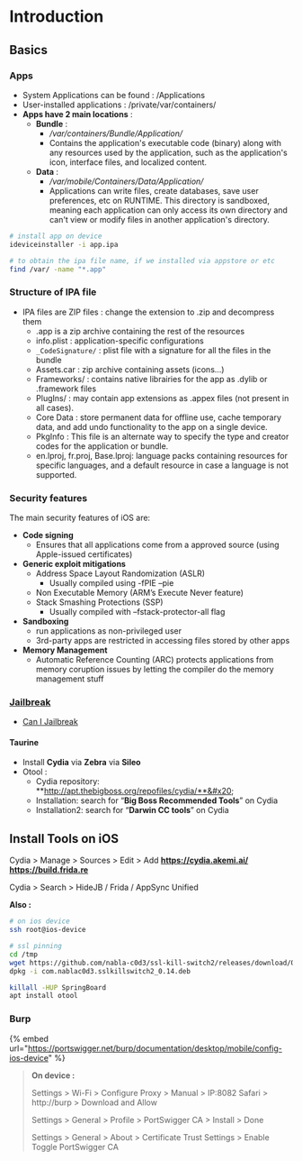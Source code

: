 # Introduction

## Basics

### Apps

* System Applications can be found : /Applications
* User-installed applications : /private/var/containers/
* **Apps have 2 main locations** :
  * **Bundle** :
    * _/var/containers/Bundle/Application/_
    * Contains the application's executable code (binary) along with any resources used by the application, such as the application's icon, interface files, and localized content.
  * **Data** :
    * _/var/mobile/Containers/Data/Application/_
    * Applications can write files, create databases, save user preferences, etc on RUNTIME. This directory is sandboxed, meaning each application can only access its own directory and can't view or modify files in another application's directory.

```bash
# install app on device
ideviceinstaller -i app.ipa

# to obtain the ipa file name, if we installed via appstore or etc
find /var/ -name "*.app"
```

### Structure of IPA file

* IPA files are ZIP files : change the extension to .zip and decompress them
  * .app is a zip archive containing the rest of the resources
  * info.plist : application-specific configurations
  * `_CodeSignature/` : plist file with a signature for all the files in the bundle
  * Assets.car : zip archive containing assets (icons...)
  * Frameworks/ : contains native librairies for the app as .dylib or .framework files
  * PlugIns/ : may contain app extensions as .appex files (not present in all cases).
  * Core Data : store permanent data for offline use, cache temporary data, and add undo functionality to the app on a single device.
  * PkgInfo : This file is an alternate way to specify the type and creator codes for the application or bundle.
  * en.lproj, fr.proj, Base.lproj: language packs containing resources for specific languages, and a default resource in case a language is not supported.

### Security features

The main security features of iOS are:

* **Code signing**
  * Ensures that all applications come from a approved source (using Apple-issued certificates)
* **Generic exploit mitigations**
  * Address Space Layout Randomization (ASLR)
    * Usually compiled using -fPIE –pie
  * Non Executable Memory (ARM’s Execute Never feature)
  * Stack Smashing Protections (SSP)
    * Usually compiled with –fstack-protector-all flag
* **Sandboxing**
  * run applications as non-privileged user
  * 3rd-party apps are restricted in accessing files stored by other apps
* **Memory Management**
  * Automatic Reference Counting (ARC) protects applications from memory coruption issues by letting the compiler do the memory management stuff

### [Jailbreak](./#jailbreak)

* [Can I Jailbreak](https://canijailbreak.ams1gn.id/)

#### Taurine

* Install **Cydia** via **Zebra** via **Sileo**
* Otool :&#x20;
  * Cydia repository: **http://apt.thebigboss.org/repofiles/cydia/**&#x20;
  * Installation: search for “**Big Boss Recommended Tools**” on Cydia&#x20;
  * Installation2: search for “**Darwin CC tools**” on Cydia

## Install Tools on iOS

Cydia > Manage > Sources > Edit > Add **https://cydia.akemi.ai/ https://build.frida.re**

Cydia > Search > HideJB / Frida / AppSync Unified

**Also :**

```bash
# on ios device
ssh root@ios-device

# ssl pinning
cd /tmp
wget https://github.com/nabla-c0d3/ssl-kill-switch2/releases/download/0.14/com.nablac0d3.sslkillswitch2_0.14.deb .
dpkg -i com.nablac0d3.sslkillswitch2_0.14.deb

killall -HUP SpringBoard
apt install otool
```

### Burp

{% embed url="https://portswigger.net/burp/documentation/desktop/mobile/config-ios-device" %}

> **On device :**&#x20;
>
> Settings > Wi-Fi > Configure Proxy > Manual > IP:8082 Safari > http://burp > Download and Allow&#x20;
>
> Settings > General > Profile > PortSwigger CA > Install > Done&#x20;
>
> Settings > General > About > Certificate Trust Settings > Enable Toggle PortSwigger CA
